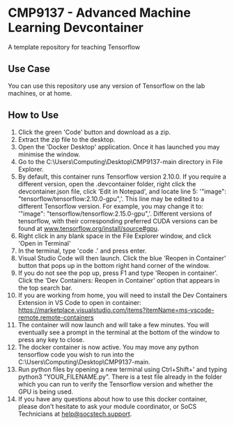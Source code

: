 # CMP9137 - Advanced Machine Learning Devcontainer

A template repository for teaching Tensorflow

## Use Case

You can use this repository use any version of Tensorflow on the lab machines, or at home.

## How to Use

1. Click the green 'Code' button and download as a zip.
2. Extract the zip file to the desktop.
3. Open the 'Docker Desktop' application. Once it has launched you may minimise the window.
4. Go to the C:\Users\Computing\Desktop\CMP9137-main directory in File Explorer.
5. By default, this container runs Tensorflow version 2.10.0. If you require a different version, open the .devcontainer folder, right click the devcontainer.json file, click 'Edit in Notepad', and locate line 5: '"image": "tensorflow/tensorflow:2.10.0-gpu",'. This line may be edited to a different Tensorflow version. For example, you may change it to: '"image": "tensorflow/tensorflow:2.15.0-gpu",'. Different versions of tensorflow, with their corresponding preferred CUDA versions can be found at www.tensorflow.org/install/source#gpu.
6. Right click in any blank space in the File Explorer window, and click 'Open in Terminal'
7. In the terminal, type 'code .' and press enter.
8. Visual Studio Code will then launch. Click the blue 'Reopen in Container' button that pops up in the bottom right hand corner of the window.
9. If you do not see the pop up, press F1 and type 'Reopen in container'. Click the 'Dev Containers: Reopen in Container' option that appears in the top search bar.
10. If you are working from home, you will need to install the Dev Containers Extension in VS Code to open in container: https://marketplace.visualstudio.com/items?itemName=ms-vscode-remote.remote-containers
11. The container will now launch and will take a few minutes. You will eventually see a prompt in the terminal at the bottom of the window to press any key to close.
12. The docker container is now active. You may move any python tensorflow code you wish to run into the C:\Users\Computing\Desktop\CMP9137-main.
13. Run python files by opening a new terminal using Ctrl+Shift+' and typing python3 "YOUR_FILENAME.py". There is a test file already in the folder which you can run to verify the Tensorflow version and whether the GPU is being used.
14. If you have any questions about how to use this docker container, please don't hesitate to ask your module coordinator, or SoCS Technicians at help@socstech.support.
